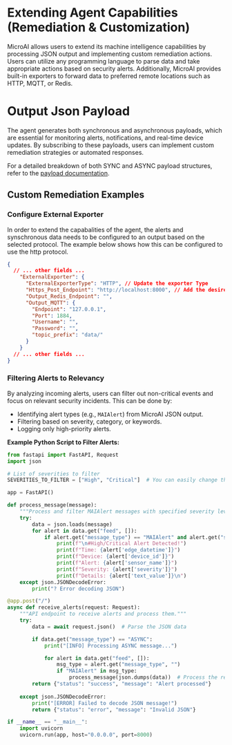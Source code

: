 # Extending Agent Capabilities (Remediation & Customization)

MicroAI allows users to extend its machine intelligence capabilities by processing JSON output and implementing custom remediation actions. Users can utilize any programming language to parse data and take appropriate actions based on security alerts. Additionally, MicroAI provides built-in exporters to forward data to preferred remote locations such as HTTP, MQTT, or Redis.

# Output Json Payload

The agent generates both synchronous and asynchronous payloads, which are essential for monitoring alerts, notifications, and real-time device updates. By subscribing to these payloads, users can implement custom remediation strategies or automated responses.

For a detailed breakdown of both SYNC and ASYNC payload structures, refer to the [payload documentation](./Sync-and-Async-Payloads.md).

## Custom Remediation Examples

### Configure External Exporter

In order to extend the capabalities of the agent, the alerts and synschronous data needs to be configured to an output based on the selected protocol. The example below shows how this can be configured to use the http protocol.

```json
{
  // ... other fields ...
    "ExternalExporter": {
      "ExternalExporterType": "HTTP", // Update the exporter Type
      "Https_Post_Endpoint": "http://localhost:8000", // Add the desired endpoint
      "Output_Redis_Endpoint": "",
      "Output_MQTT": {
        "Endpoint": "127.0.0.1",
        "Port": 1884,
        "Username": "",
        "Password": "",
        "topic_prefix": "data/"
      }
    }
  // ... other fields ...
}
```

### Filtering Alerts to Relevancy
By analyzing incoming alerts, users can filter out non-critical events and focus on relevant security incidents. This can be done by:
- Identifying alert types (e.g., `MAIAlert`) from MicroAI JSON output.
- Filtering based on severity, category, or keywords.
- Logging only high-priority alerts.

**Example Python Script to Filter Alerts:**

```python
from fastapi import FastAPI, Request
import json

# List of severities to filter
SEVERITIES_TO_FILTER = ["High", "Critical"]  # You can easily change these values

app = FastAPI()

def process_message(message):
    """Process and filter MAIAlert messages with specified severity levels."""
    try:
        data = json.loads(message)
        for alert in data.get("feed", []):
            if alert.get("message_type") == "MAIAlert" and alert.get("severity") in SEVERITIES_TO_FILTER:
                print(f"\n#High/Critical Alert Detected!")
                print(f"Time: {alert['edge_datetime']}")
                print(f"Device: {alert['device_id']}")
                print(f"Alert: {alert['sensor_name']}")
                print(f"Severity: {alert['severity']}")
                print(f"Details: {alert['text_value']}\n")
    except json.JSONDecodeError:
        print("? Error decoding JSON")

@app.post("/")
async def receive_alerts(request: Request):
    """API endpoint to receive alerts and process them."""
    try:
        data = await request.json()  # Parse the JSON data

        if data.get("message_type") == "ASYNC":
            print("[INFO] Processing ASYNC message...")

            for alert in data.get("feed", []):
                msg_type = alert.get("message_type", "")
                if "MAIAlert" in msg_type:
                    process_message(json.dumps(data))  # Process the received message
        return {"status": "success", "message": "Alert processed"}
    
    except json.JSONDecodeError:
        print("[ERROR] Failed to decode JSON message!")
        return {"status": "error", "message": "Invalid JSON"}

if __name__ == "__main__":
    import uvicorn
    uvicorn.run(app, host="0.0.0.0", port=8000)
```


